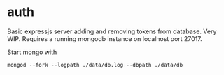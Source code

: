 # auth

Basic expressjs server adding and removing tokens from database.
Very WIP.
Requires a running mongodb instance on localhost port 27017.

Start mongo with

`mongod --fork --logpath ./data/db.log --dbpath ./data/db`
